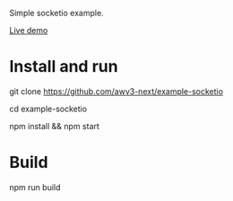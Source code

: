 Simple socketio example.

[Live demo](http://awv3-next.github.io/example-socketio/)

# Install and run

git clone https://github.com/awv3-next/example-socketio

cd example-socketio

npm install && npm start

# Build

npm run build
